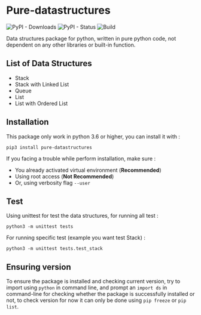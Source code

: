 # Pure-datastructures

![PyPI - Downloads](https://img.shields.io/pypi/dm/pure-datastructures) ![PyPI - Status](https://img.shields.io/pypi/status/pure-datastructures) ![Build](https://github.com/sodrooome/pure-datastructures/workflows/Build/badge.svg)


Data structures package for python, written in pure python code, not dependent on any other libraries or built-in function.

## List of Data Structures

- Stack
- Stack with Linked List
- Queue
- List
- List with Ordered List

## Installation

This package only work in python 3.6 or higher, you can install it with :

`pip3 install pure-datastructures`

If you facing a trouble while perform installation, make sure :

- You already activated virtual environment (**Recommended**)
- Using root access (**Not Recommended**)
- Or, using verbosity flag `--user`

## Test

Using unittest for test the data structures, for running all test :

`python3 -m unittest tests`

For running specific test (example you want test Stack) :

`python3 -m unittest tests.test_stack`

## Ensuring version

To ensure the package is installed and checking current version, try to import using `python` in command line, and prompt an `import ds` in command-line for checking whether the package is successfully installed or not, to check version for now it can only be done using `pip freeze` or `pip list`. 


